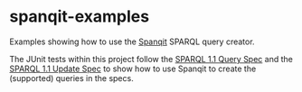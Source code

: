 # spanqit-examples
Examples showing how to use the [Spanqit](https://github.com/anqit/spanqit/) SPARQL query creator.

The JUnit tests within this project follow the [SPARQL 1.1 Query Spec](https://www.w3.org/TR/2013/REC-sparql11-query-20130321/) and the [SPARQL 1.1 Update Spec](https://www.w3.org/TR/sparql11-update/) to show how to use Spanqit to create the (supported) queries in the specs.
